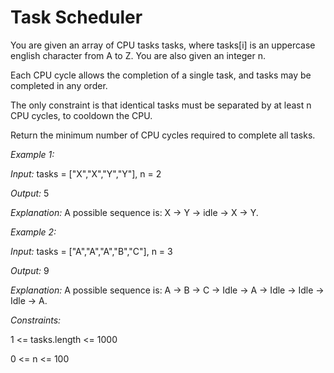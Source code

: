 # Task Scheduler
You are given an array of CPU tasks tasks, where tasks[i] is an uppercase english character from A to Z. You are also given an integer n.

Each CPU cycle allows the completion of a single task, and tasks may be completed in any order.

The only constraint is that identical tasks must be separated by at least n CPU cycles, to cooldown the CPU.

Return the minimum number of CPU cycles required to complete all tasks.

*Example 1:*

*Input:* tasks = ["X","X","Y","Y"], n = 2

*Output:* 5

*Explanation:* A possible sequence is: X -> Y -> idle -> X -> Y.

*Example 2:*

*Input:* tasks = ["A","A","A","B","C"], n = 3

*Output:* 9

*Explanation:* A possible sequence is: A -> B -> C -> Idle -> A -> Idle -> Idle -> Idle -> A.

*Constraints:*

1 <= tasks.length <= 1000

0 <= n <= 100
